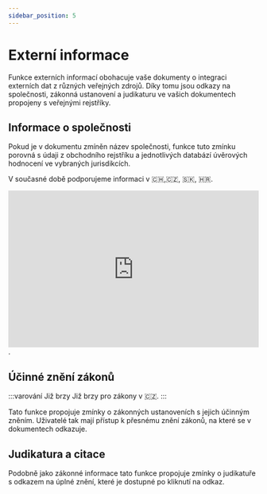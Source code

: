 ```yaml
---
sidebar_position: 5
---
```


# Externí informace

Funkce externích informací obohacuje vaše dokumenty o integraci externích dat z různých veřejných zdrojů. Díky tomu jsou odkazy na společnosti, zákonná ustanovení a judikaturu ve vašich dokumentech propojeny s veřejnými rejstříky.

## Informace o společnosti

Pokud je v dokumentu zmíněn název společnosti, funkce tuto zmínku porovná s údaji z obchodního rejstříku a jednotlivých databází úvěrových hodnocení ve vybraných jurisdikcích.

V současné době podporujeme informaci v 🇨🇭,🇨🇿, 🇸🇰, 🇭🇷.

<iframe width="100%" height="315" src="https://www.youtube.com/embed/DnQzHK9J6p8?si=7Jv47m4wC2roZeDo" title="Přehrávač videa YouTube" frameborder="0" allow="accelerometer; autoplay; clipboard-write; encrypted-media; gyroscope; picture-in-picture; web-share" allowfullscreen></iframe>.

## Účinné znění zákonů

:::varování Již brzy
Již brzy pro zákony v 🇨🇿.
:::

Tato funkce propojuje zmínky o zákonných ustanoveních s jejich účinným zněním. Uživatelé tak mají přístup k přesnému znění zákonů, na které se v dokumentech odkazuje.

## Judikatura a citace

Podobně jako zákonné informace tato funkce propojuje zmínky o judikatuře s odkazem na úplné znění, které je dostupné po kliknutí na odkaz.
